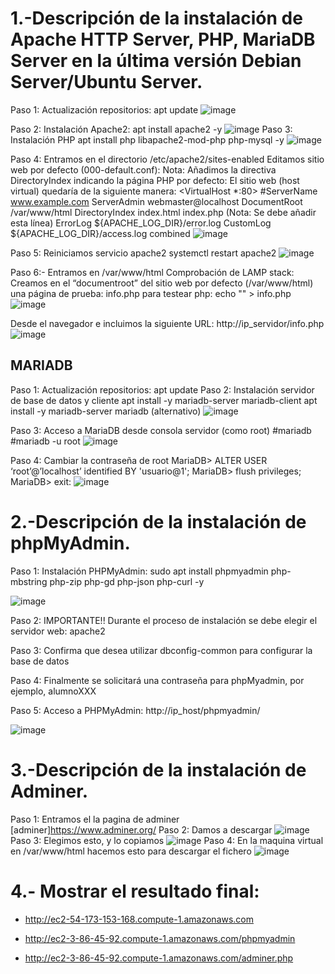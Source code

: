 # 1.-Descripción de la instalación de Apache HTTP Server, PHP, MariaDB Server en la última versión Debian Server/Ubuntu Server.
Paso 1: Actualización repositorios:
apt update
![image](https://github.com/vNoxpe/-actividad13_lamp/assets/144890599/fdbecf3e-1e99-4b9a-ba7a-b126a80a9512)

Paso 2: Instalación Apache2:
apt install apache2 -y
![image](https://github.com/vNoxpe/-actividad13_lamp/assets/144890599/01f59611-cdcf-4faf-87cc-7c651744d710)
Paso 3: Instalación PHP
apt install php libapache2-mod-php php-mysql -y
![image](https://github.com/vNoxpe/-actividad13_lamp/assets/144890599/32a5f418-7ca9-4137-a70c-e75fa0a9e37d)


Paso 4: Entramos en el directorio /etc/apache2/sites-enabled
Editamos sitio web por defecto (000-default.conf):
Nota: Añadimos la directiva DirectoryIndex indicando la página
PHP por defecto:
El sitio web (host virtual) quedaría de la siguiente manera:
<VirtualHost *:80>
#ServerName www.example.com
ServerAdmin webmaster@localhost
DocumentRoot /var/www/html
DirectoryIndex index.html index.php (Nota: Se debe añadir
esta línea)
ErrorLog ${APACHE_LOG_DIR}/error.log
CustomLog ${APACHE_LOG_DIR}/access.log combined
</VirtualHost>
![image](https://github.com/vNoxpe/-actividad13_lamp/assets/144890599/9dd5f67a-44ff-4251-8cc0-bb727f67dd27)

Paso 5: Reiniciamos servicio apache2
systemctl restart apache2
![image](https://github.com/vNoxpe/-actividad13_lamp/assets/144890599/df452aae-2650-4ede-83bc-0e7512cb28f5)

Paso 6:- Entramos en /var/www/html
Comprobación de LAMP stack:
Creamos en el “documentroot” del sitio web por defecto
(/var/www/html) una página de prueba: info.php para testear php:
echo "<?php phpinfo(); ?>" > info.php
![image](https://github.com/vNoxpe/-actividad13_lamp/assets/144890599/4978edcb-8189-4e0c-a881-689ad0cb2d85)

Desde el navegador e incluimos la siguiente URL:
http://ip_servidor/info.php
![image](https://github.com/vNoxpe/-actividad13_lamp/assets/144890599/31ebbc30-ab32-4d88-bb36-deae7d875a3d)
## MARIADB
Paso 1: Actualización repositorios:
apt update
Paso 2: Instalación servidor de base de datos y cliente
apt install -y mariadb-server mariadb-client
apt install -y mariadb-server mariadb (alternativo)
![image](https://github.com/vNoxpe/-actividad13_lamp/assets/144890599/e88b489d-fa5b-4a27-acb4-abdf3294b285)

Paso 3: Acceso a MariaDB desde consola servidor (como root)
#mariadb
#mariadb -u root
![image](https://github.com/vNoxpe/-actividad13_lamp/assets/144890599/874b6d49-4262-444b-99a4-6e427f06c88d)

Paso 4: Cambiar la contraseña de root
MariaDB> ALTER USER ‘root’@’localhost’ identified BY 'usuario@1';
MariaDB> flush privileges;
MariaDB> exit:
![image](https://github.com/vNoxpe/-actividad13_lamp/assets/144890599/118b00aa-66b1-4f04-99e0-fc68bf8d726e)


# 2.-Descripción de la instalación de phpMyAdmin.

Paso 1: Instalación PHPMyAdmin:
sudo apt install phpmyadmin php-mbstring php-zip php-gd php-json php-curl -y

![image](https://github.com/vNoxpe/actividad13_lamp/assets/144890599/060fd9d7-6c3f-4646-a489-599852703880)

Paso 2: IMPORTANTE!! Durante el proceso de instalación se debe elegir el servidor web: apache2

Paso 3: Confirma que desea utilizar dbconfig-common para configurar la base de datos

Paso 4: Finalmente se solicitará una contraseña para phpMyadmin, por ejemplo, alumnoXXX

Paso 5: Acceso a PHPMyAdmin: http://ip_host/phpmyadmin/

![image](https://github.com/vNoxpe/actividad13_lamp/assets/144890599/ee6b6413-3e5b-456a-a6ad-79d739d52919)

# 3.-Descripción de la instalación de Adminer.
Paso 1: Entramos el la pagina de adminer 
[adminer]https://www.adminer.org/
Paso 2: Damos a descargar
![image](https://github.com/vNoxpe/actividad13_lamp/assets/144890599/46e820d5-4a53-4637-a790-0706df11419b)
Paso 3: Elegimos esto, y lo copiamos
![image](https://github.com/vNoxpe/actividad13_lamp/assets/144890599/7394a9b1-a902-4f0a-ae98-2774d6ea5525)
Paso 4: En la maquina virtual en /var/www/html hacemos esto para descargar el fichero
![image](https://github.com/vNoxpe/actividad13_lamp/assets/144890599/b8655e75-361a-4b8c-bbbd-2fe11b301cc7)

# 4.- Mostrar el resultado final:

- http://ec2-54-173-153-168.compute-1.amazonaws.com

- http://ec2-3-86-45-92.compute-1.amazonaws.com/phpmyadmin

- http://ec2-3-86-45-92.compute-1.amazonaws.com/adminer.php
